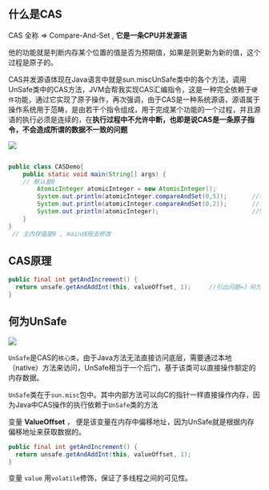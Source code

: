 ## 什么是CAS

CAS 全称 => Compare-And-Set , **它是一条CPU并发源语**

他的功能就是判断内存某个位置的值是否为预期值，如果是则更新为新的值，这个过程是原子的。

CAS并发源语体现在Java语言中就是sun.miscUnSafe类中的各个方法，调用UnSafe类中的CAS方法，JVM会帮我实现CAS汇编指令，这是一种完全依赖于`硬件`功能，通过它实现了原子操作，再次强调，由于CAS是一种系统源语，源语属于操作系统用于范畴，是由若干个指令组成，用于完成某个功能的一个过程，并且源语的执行必须是连续的，在**执行过程中不允许中断，也即是说CAS是一条原子指令，不会造成所谓的数据不一致的问题**

![](https://youpaiyun.zongqilive.cn/image/20200307172419.png)



```java

public class CASDemo{
	public static void main(String[] args) {
    // 默认是0
        AtomicInteger atomicInteger = new AtomicInteger();
        System.out.println(atomicInteger.compareAndSet(0,5));       //true
        System.out.println(atomicInteger.compareAndSet(0,2));       //false
        System.out.println(atomicInteger);                          //5
    }
}
 // 主内存值是0 , main线程去修改

```

## CAS原理

```java
public final int getAndIncrement() {
  return unsafe.getAndAddInt(this, valueOffset, 1);		//引出问题=》何为unsafe
}

```

## 何为UnSafe

![](https://youpaiyun.zongqilive.cn/image/20200421173921.png)



`UnSafe`是CAS的`核心类`，由于Java方法无法直接访问底层，需要通过本地（native）方法来访问，UnSafe相当于一个后门，基于该类可以直接操作额定的内存数据。

`UnSafe`类在于`sun.misc`包中。其中内部方法可以向C的指针一样直接操作内存，因为Java中CAS操作的执行依赖于`UnSafe`类的方法

变量 **ValueOffset** ， 便是该变量在内存中偏移地址，因为UnSafe就是根据内存偏移地址来获取数据的。

```java
public final int getAndIncrement() {
  return unsafe.getAndAddInt(this, valueOffset, 1);
}
```

变量 `value` 用` volatile `修饰，保证了多线程之间的可见性。









































































































